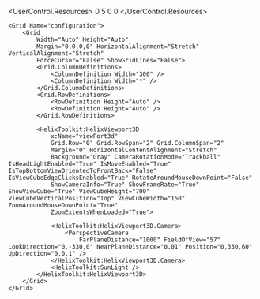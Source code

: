﻿<UserControl
    x:Class="EasyITSystemCenter.Pages.TemplateSTLPage"
    xmlns="http://schemas.microsoft.com/winfx/2006/xaml/presentation"
    xmlns:x="http://schemas.microsoft.com/winfx/2006/xaml"
    xmlns:Controls="http://metro.mahapps.com/winfx/xaml/controls"
    xmlns:HelixToolkit="clr-namespace:HelixToolkit.Wpf;assembly=HelixToolkit.Wpf"
    xmlns:d="http://schemas.microsoft.com/expression/blend/2008"
    xmlns:mc="http://schemas.openxmlformats.org/markup-compatibility/2006"
    Width="Auto"
    Height="Auto"
    d:DesignHeight="500"
    d:DesignWidth="600"
    Tag="Setting"
    mc:Ignorable="d">
    <UserControl.Resources>
        <Thickness x:Key="ControlMargin">0 5 0 0</Thickness>
        <Style
            x:Key="NormalCaseColumnHeader"
            BasedOn="{StaticResource MetroDataGridColumnHeader}"
            TargetType="{x:Type DataGridColumnHeader}">
            <Setter Property="Controls:ControlsHelper.ContentCharacterCasing" Value="Normal" />
        </Style>
    </UserControl.Resources>

    <Grid Name="configuration">
        <Grid
            Width="Auto" Height="Auto"
            Margin="0,0,0,0" HorizontalAlignment="Stretch" VerticalAlignment="Stretch"
            ForceCursor="False" ShowGridLines="False">
            <Grid.ColumnDefinitions>
                <ColumnDefinition Width="300" />
                <ColumnDefinition Width="*" />
            </Grid.ColumnDefinitions>
            <Grid.RowDefinitions>
                <RowDefinition Height="Auto" />
                <RowDefinition Height="Auto" />
            </Grid.RowDefinitions>

            <HelixToolkit:HelixViewport3D
                x:Name="viewPort3d"
                Grid.Row="0" Grid.RowSpan="2" Grid.ColumnSpan="2"
                Margin="0" HorizontalContentAlignment="Stretch"
                Background="Gray" CameraRotationMode="Trackball" IsHeadLightEnabled="True" IsMoveEnabled="True" IsTopBottomViewOrientedToFrontBack="False" IsViewCubeEdgeClicksEnabled="True" RotateAroundMouseDownPoint="False"
                ShowCameraInfo="True" ShowFrameRate="True" ShowViewCube="True" ViewCubeHeight="700" ViewCubeVerticalPosition="Top" ViewCubeWidth="150" ZoomAroundMouseDownPoint="True"
                ZoomExtentsWhenLoaded="True">

                <HelixToolkit:HelixViewport3D.Camera>
                    <PerspectiveCamera
                        FarPlaneDistance="1000" FieldOfView="57" LookDirection="0,-330,0" NearPlaneDistance="0.01" Position="0,330,60" UpDirection="0,0,1" />
                </HelixToolkit:HelixViewport3D.Camera>
                <HelixToolkit:SunLight />
            </HelixToolkit:HelixViewport3D>
        </Grid>
    </Grid>
</UserControl>